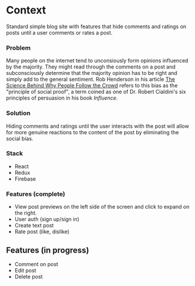 # Context
Standard simple blog site with features that hide comments and ratings on posts until a user comments or rates a post. 

### Problem
Many people on the internet tend to unconsiously form opinions influenced by the majority. They might read through the comments on a post and subconsciously determine that the majority opinion has to be right and simply add to the general sentiment. Rob Henderson in his article [The Science Behind Why People Follow the Crowd](https://www.psychologytoday.com/us/blog/after-service/201705/the-science-behind-why-people-follow-the-crowd) refers to this bias as the "principle of social proof", a term coined as one of Dr. Robert Cialdini's six principles of persuasion in his book *Influence*.

### Solution
Hiding comments and ratings until the user interacts with the post will allow for more genuine reactions to the content of the post by eliminating the social bias.

### Stack
- React
- Redux
- Firebase

### Features (complete)
- View post previews on the left side of the screen and click to expand on the right.
- User auth (sign up/sign in)
- Create text post
- Rate post (like, dislike)

## Features (in progress)
- Comment on post
- Edit post
- Delete post
